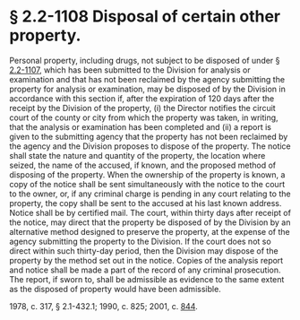 # § 2.2-1108 Disposal of certain other property.

<p>Personal property, including drugs, not subject to be disposed of under § <a href='http://law.lis.virginia.gov/vacode/2.2-1107/'>2.2-1107</a>, which has been submitted to the Division for analysis or examination and that has not been reclaimed by the agency submitting the property for analysis or examination, may be disposed of by the Division in accordance with this section if, after the expiration of 120 days after the receipt by the Division of the property, (i) the Director notifies the circuit court of the county or city from which the property was taken, in writing, that the analysis or examination has been completed and (ii) a report is given to the submitting agency that the property has not been reclaimed by the agency and the Division proposes to dispose of the property. The notice shall state the nature and quantity of the property, the location where seized, the name of the accused, if known, and the proposed method of disposing of the property. When the ownership of the property is known, a copy of the notice shall be sent simultaneously with the notice to the court to the owner, or, if any criminal charge is pending in any court relating to the property, the copy shall be sent to the accused at his last known address. Notice shall be by certified mail. The court, within thirty days after receipt of the notice, may direct that the property be disposed of by the Division by an alternative method designed to preserve the property, at the expense of the agency submitting the property to the Division. If the court does not so direct within such thirty-day period, then the Division may dispose of the property by the method set out in the notice. Copies of the analysis report and notice shall be made a part of the record of any criminal prosecution. The report, if sworn to, shall be admissible as evidence to the same extent as the disposed of property would have been admissible.</p><p>1978, c. 317, § 2.1-432.1; 1990, c. 825; 2001, c. <a href='http://lis.virginia.gov/cgi-bin/legp604.exe?011+ful+CHAP0844'>844</a>.</p>